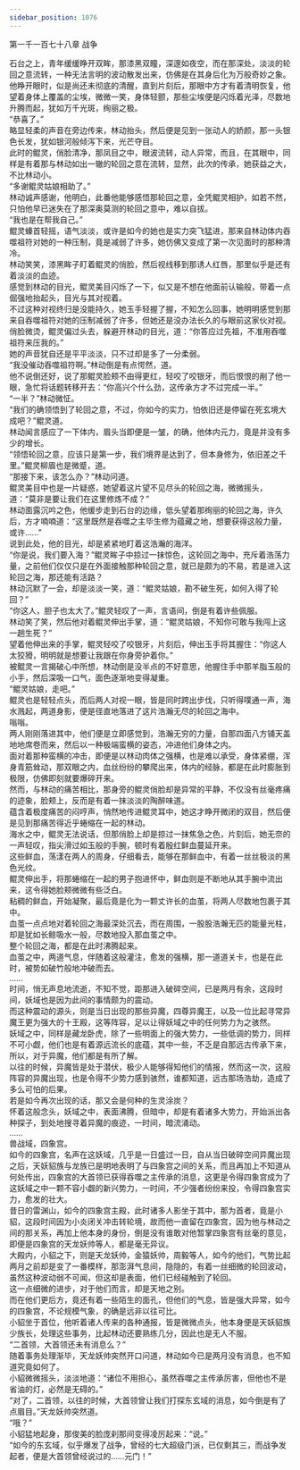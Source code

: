 ```yaml
---
sidebar_position: 1076
---
```

 第一千一百七十八章 战争


石台之上，青年缓缓睁开双眸，那漆黑双瞳，深邃如夜空，而在那深处，淡淡的轮回之意流转，一种无法言明的波动散发出来，仿佛是在其身后化为万般奇妙之象。  
他睁开眼时，似是尚还未彻底的清醒，直到片刻后，那眼中方才有着清明恢复，他望着身体上覆盖的尘埃，微微一笑，身体轻颤，那些尘埃便是闪烁着光泽，尽数地升腾而起，犹如万千光斑，绚丽之极。  
“恭喜了。”  
略显轻柔的声音在旁边传来，林动抬头，然后便是见到一张动人的娇颜，那一头银色长发，犹如银河般倾泻下来，光芒夺目。  
此时的鲲灵，俏脸清净，那凤目之中，眼波流转，动人异常，而且，在其眼中，同样是有着那与林动如出一辙的轮回之意在流转，显然，此次的传承，她获益之大，不比林动小。  
“多谢鲲灵姑娘相助了。”  
林动诚声感谢，他明白，此番他能够感悟那轮回之意，全凭鲲灵相护，如若不然，只怕他早已迷失在了那深奥莫测的轮回之意中，难以自拔。  
“我也是在帮我自己。”  
鲲灵螓首轻摇，语气淡淡，或许是如今的她也是实力突飞猛进，那来自林动体内吞噬祖符对她的一种压制，竟是减弱了许多，她仿佛又变成了第一次见面时的那种清冷。  
林动笑笑，漆黑眸子盯着鲲灵的俏脸，然后视线移到那诱人红唇，那里似乎是还有着淡淡的血迹。  
感觉到林动的目光，鲲灵美目闪烁了一下，似又是不想在他面前认输般，带着一点倔强地抬起头，目光与其对视着。  
不过这种对视终归是没能持久，她玉手轻握了握，不知怎么回事，她明明感觉到那来自吞噬祖符对她的压制减弱了许多，但她还是没办法长久的与眼前这家伙对视。  
俏脸微烫，鲲灵偏过头去，躲避开林动的目光，道：“你答应过先祖，不准用吞噬祖符来压我的。”  
她的声音犹自还是平平淡淡，只不过却是多了一分柔弱。  
“我没催动吞噬祖符啊。”林动倒是有点愕然，道。  
他不说倒还好，说了那鲲灵脸颊不由得更红，轻咬了咬银牙，而后恨恨的剐了他一眼，急忙将话题转移开去：“你高兴个什么劲，这传承方才不过完成一半。”  
“一半？”林动微怔。  
“我们的确领悟到了轮回之意，不过，你如今的实力，怕依旧还是停留在死玄境大成吧？”鲲灵道。  
林动闻言感应了一下体内，眉头当即便是一皱，的确，他体内元力，竟是并没有多少的增长。  
“领悟轮回之意，应该只是第一步，我们境界是达到了，但本身修为，依旧差之千里。”鲲灵柳眉也是微蹙，道。  
“那接下来，该怎么办？”林动问道。  
鲲灵美目中也是一片疑惑，她望着这片望不见尽头的轮回之海，微微摇头，道：“莫非是要让我们在这里修炼不成？”  
林动面露沉吟之色，他缓步走到石台的边缘，低头望着那绚丽的轮回之海，许久后，方才喃喃道：“这里既然是吞噬之主毕生修为蕴藏之地，想要获得这般力量，或许……”  
说到此处，他的目光，却是紧紧地盯着这浩瀚的海洋。  
“你是说，我们要入海？”鲲灵眸子中掠过一抹惊色，这轮回之海中，充斥着浩荡力量，之前他们仅仅只是在外面接触那种轮回之意，就已是颇为的不易，若是进入这轮回之海，那还能有活路？  
林动沉默了一会，却是淡淡一笑，道：“鲲灵姑娘，勘不破生死，如何入得了轮回？”  
“你这人，胆子也太大了。”鲲灵轻叹了一声，言语间，倒是有着许些佩服。  
林动笑了笑，然后他对着鲲灵伸出手掌，道：“鲲灵姑娘，不知你可敢与我闯上这一趟生死？”  
望着他伸出来的手掌，鲲灵轻咬了咬银牙，片刻后，伸出玉手将其握住：“你这人太狡猾，明明就是想要让我跟在你身旁护着你。”  
被鲲灵一言揭破心中所想，林动倒是没半点的不好意思，他握住手中那羊脂玉般的小手，然后深吸一口气，面色逐渐地变得凝重。  
“鲲灵姑娘，走吧。”  
鲲灵也是轻轻点头，而后两人对视一眼，皆是同时跨出步伐，只听得噗通一声，海水溅起，两道身影，便是径直地落进了这片浩瀚无尽的轮回之海中。  
嗡嗡。  
两人刚刚落进其中，他们便是立即感觉到，浩瀚无穷的力量，自那四面八方铺天盖地地席卷而来，然后以一种极端蛮横的姿态，冲进他们身体之内。  
面对着那种蛮横的冲击，即便是以林动肉体之强横，也是难以承受，身体紧绷，浑身青筋耸动，那双眼之内，血丝纷纷的攀爬出来，体内的经脉，都是在此时膨胀到极限，仿佛即刻就要爆碎开来。  
然而，与林动的痛苦相比，那身旁的鲲灵俏脸却是异常的平静，不仅没有丝毫疼痛的迹象，脸颊上，反而是有着一抹淡淡的陶醉味道。  
蕴含着极度痛苦的闷哼声，悄然地传进鲲灵耳中，她这才睁开微闭的双目，然后便是见到那痛苦得近乎蜷缩在一起的林动。  
海水之中，鲲灵无法说话，但那俏脸上却是掠过一抹焦急之色，片刻后，她无奈的一声轻叹，指尖滑过如玉般的手腕，顿时有着殷红鲜血蔓延开来。  
这些鲜血，荡漾在两人的周身，仔细看去，能够在那鲜血中，有着一丝丝极淡的黑色光纹。  
鲲灵伸出手，将那蜷缩在一起的男子抱进怀中，鲜血则是不断地从其手腕中流出来，这令得她脸颊微微有些泛白。  
粘稠的鲜血，开始凝聚，最后竟是化为一颗丈许长的血茧，将两人尽数地包裹于其中。  
血茧一点点地对着轮回之海最深处沉去，而在周围，一股股浩瀚无匹的能量光柱，却是犹如长鲸吸水一般，尽数地投入那血茧之中。  
整个轮回之海，都是在此时沸腾起来。  
血茧之中，两道气息，伴随着这般灌注，愈发的强横，那一道道关卡，也是在此时，被势如破竹般地冲破而去。  
……  
时间，悄无声息地流逝，不知不觉，距那进入破碎空间，已是两月有余，这段时间，妖域也是因为此间的事情颇为的震动。  
而这种震动的源头，则是当日出现的那些异魔，四尊异魔王，以及一位比起寻常异魔王更为强大的十王殿，这等阵容，足以让得妖域之中的任何势力为之骇然。  
妖域之中，同样是藏龙卧虎，除了一些明面上的强大势力，一些低调的势力，同样不可小觑，他们也是有着源远流长的底蕴，其中一些，不乏是自那远古传承下来，所以，对于异魔，他们都是有所了解。  
以往的时候，异魔皆是处于潜伏，极少人能够得知他们的情报，然而这一次，这般阵容的异魔出现，也是令得不少势力感到骇然，谁都知道，远古那场浩劫，造成了多么可怕的后果。  
若是如今再次出现的话，那又会是何种的生灵涂炭？  
怀着这般念头，妖域之中，表面沸腾，但暗中，却是有着诸多大势力，开始派出各种探子，到处地搜寻着异魔的痕迹，一时间，暗流涌动。  
……  
兽战域，四象宫。  
如今的四象宫，名声在这妖域，几乎是一日盛过一日，自从当日破碎空间异魔出现之后，天妖貂族与龙族已是明地表明了与四象宫之间的关系，而且再加上不知道从何处传出，四象宫的大首领已获得吞噬之主传承的消息，这更是令得四象宫成为了这妖域之中一颗不容小觑的新兴势力，一时间，不少强者纷纷来投，令得四象宫实力，愈发的壮大。  
昔日的雷渊山，如今的四象宫主殿，此时诸多人影坐于其中，那为首者，竟是小貂，这段时间因为小炎闭关冲击转轮境，故而他一直留在四象宫，因为他与林动之间的那关系，再加上他本身的身份，倒是没有谁敢对他暂掌四象宫有丝毫的意见，即便是四象宫的天龙妖帅等人，都是毫无异议。  
大殿内，小貂之下，则是天龙妖帅，金猿妖帅，周毅等人，如今的他们，气势比起两月之前却是变了一番模样，那澎湃气息间，隐隐的，有着一丝细微的轮回波动，虽然这种波动弱不可闻，但这却是表面，他们已经碰触到了轮回。  
这一点细微的进步，对于他们而言，却是天地之别。  
而在他们更后方，竟还有着一些陌生的面孔，但他们的气息，皆是强大异常，如今的四象宫，不论规模气象，的确是远非以往可比。  
小貂坐于首位，他听着诸人传来的各种通报，皆是微微点头，他本身便是天妖貂族少族长，处理这些事务，比起林动还要熟练几分，因此也是无人不服。  
“二首领，大首领还未有消息么？”  
随着事务处理渐毕，天龙妖帅突然开口问道，林动如今已是两月没有消息，也不知道究竟如何了。  
小貂微微摇头，淡淡地道：“诸位不用担心，虽然吞噬之主传承厉害，但他也不是省油的灯，必然是无碍的。”  
“对了，二首领，以往的时候，大首领曾让我们打探东玄域的消息，如今倒是有了点眉目。”天龙妖帅突然道。  
“哦？”  
小貂猛地起身，那俊美的脸庞刹那间变得凌厉起来：“说。”  
“如今的东玄域，似乎爆发了战争，曾经的七大超级门派，已仅剩其三，而战争发起者，便是大首领曾经说过的……元门！”  
  
  
